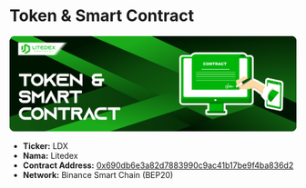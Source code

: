 # Token & Smart Contract

![](../.gitbook/assets/15.-token-_-smart-contract%20%281%29.svg)

* **Ticker:** LDX
* **Nama:** Litedex
* **Contract Address:** [0x690db6e3a82d7883990c9ac41b17be9f4ba836d2](https://bscscan.com/token/0x690db6e3a82d7883990c9ac41b17be9f4ba836d2)
* **Network:** Binance Smart Chain \(BEP20\) 

